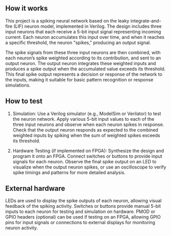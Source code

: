 <!---

This file is used to generate your project datasheet. Please fill in the information below and delete any unused
sections.

You can also include images in this folder and reference them in the markdown. Each image must be less than
512 kb in size, and the combined size of all images must be less than 1 MB.
-->

## How it works

This project is a spiking neural network based on the leaky integrate-and-fire (LIF) neuron model, implemented in Verilog. The design includes three input neurons that each receive a 5-bit input signal representing incoming current. Each neuron accumulates this input over time, and when it reaches a specific threshold, the neuron "spikes," producing an output signal.

The spike signals from these three input neurons are then combined, with each neuron’s spike weighted according to its contribution, and sent to an output neuron. The output neuron integrates these weighted inputs and produces a spike output when the accumulated value exceeds its threshold. This final spike output represents a decision or response of the network to the inputs, making it suitable for basic pattern recognition or response simulations.

## How to test

1. Simulation: Use a Verilog simulator (e.g., ModelSim or Verilator) to test the neuron network. Apply various 5-bit input values to each of the three input neurons and observe when each neuron spikes in response. Check that the output neuron responds as expected to the combined weighted inputs by spiking when the sum of weighted spikes exceeds its threshold.

2. Hardware Testing (if implemented on FPGA): Synthesize the design and program it onto an FPGA. Connect switches or buttons to provide input signals for each neuron. Observe the final spike output on an LED to visualize when the output neuron spikes, or use an oscilloscope to verify spike timings and patterns for more detailed analysis.

## External hardware

LEDs are used to display the spike outputs of each neuron, allowing visual feedback of the spiking activity. Switches or buttons provide manual 5-bit inputs to each neuron for testing and simulation on hardware. PMOD or GPIO headers (optional) can be used if testing on an FPGA, allowing GPIO pins for input signals or connections to external displays for monitoring neuron activity.

